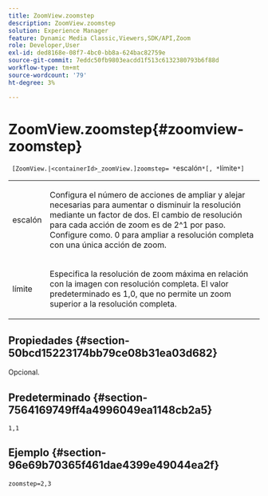 ```yaml
---
title: ZoomView.zoomstep
description: ZoomView.zoomstep
solution: Experience Manager
feature: Dynamic Media Classic,Viewers,SDK/API,Zoom
role: Developer,User
exl-id: ded8168e-08f7-4bc0-bb8a-624bac82759e
source-git-commit: 7eddc50fb9803eacdd1f513c6132380793b6f88d
workflow-type: tm+mt
source-wordcount: '79'
ht-degree: 3%

---
```


# ZoomView.zoomstep{#zoomview-zoomstep}

` [ZoomView.|<containerId>_zoomView.]zoomstep= *`escalón`*[, *`límite`*]`

<table id="table_1D425B7685D448459CD3FE8D683C813C"> 
 <tbody> 
  <tr> 
   <td colname="col1"> <p> <span class="codeph"> <span class="varname"> escalón</span> </span> </p> </td> 
   <td colname="col2"> <p> Configura el número de acciones de ampliar y alejar necesarias para aumentar o disminuir la resolución mediante un factor de dos. El cambio de resolución para cada acción de zoom es de 2^1 por paso. Configure como. <span class="codeph"> 0</span> para ampliar a resolución completa con una única acción de zoom. </p> </td> 
  </tr> 
  <tr> 
   <td colname="col1"> <p> <span class="codeph"> <span class="varname"> límite</span> </span> </p> </td> 
   <td colname="col2"> <p> Especifica la resolución de zoom máxima en relación con la imagen con resolución completa. El valor predeterminado es <span class="codeph"> 1,0</span>, que no permite un zoom superior a la resolución completa. </p> </td> 
  </tr> 
 </tbody> 
</table>

## Propiedades {#section-50bcd15223174bb79ce08b31ea03d682}

Opcional.

## Predeterminado {#section-7564169749ff4a4996049ea1148cb2a5}

`1,1`

## Ejemplo {#section-96e69b70365f461dae4399e49044ea2f}

`zoomstep=2,3`
